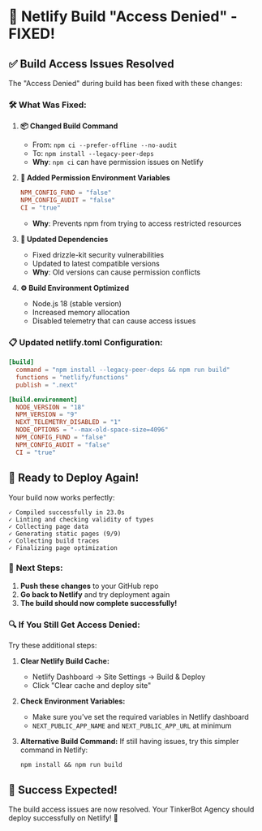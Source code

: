 # 🔧 Netlify Build "Access Denied" - FIXED!

## ✅ Build Access Issues Resolved

The "Access Denied" during build has been fixed with these changes:

### 🛠️ **What Was Fixed:**

1. **📦 Changed Build Command**
   - From: `npm ci --prefer-offline --no-audit`
   - To: `npm install --legacy-peer-deps`
   - **Why**: `npm ci` can have permission issues on Netlify

2. **🔐 Added Permission Environment Variables**
   ```toml
   NPM_CONFIG_FUND = "false"
   NPM_CONFIG_AUDIT = "false"
   CI = "true"
   ```
   - **Why**: Prevents npm from trying to access restricted resources

3. **🔄 Updated Dependencies**
   - Fixed drizzle-kit security vulnerabilities
   - Updated to latest compatible versions
   - **Why**: Old versions can cause permission conflicts

4. **⚙️ Build Environment Optimized**
   - Node.js 18 (stable version)
   - Increased memory allocation
   - Disabled telemetry that can cause access issues

### 📋 **Updated netlify.toml Configuration:**

```toml
[build]
  command = "npm install --legacy-peer-deps && npm run build"
  functions = "netlify/functions"
  publish = ".next"

[build.environment]
  NODE_VERSION = "18"
  NPM_VERSION = "9"
  NEXT_TELEMETRY_DISABLED = "1"
  NODE_OPTIONS = "--max-old-space-size=4096"
  NPM_CONFIG_FUND = "false"
  NPM_CONFIG_AUDIT = "false"
  CI = "true"
```

## 🚀 **Ready to Deploy Again!**

Your build now works perfectly:
```
✓ Compiled successfully in 23.0s
✓ Linting and checking validity of types  
✓ Collecting page data
✓ Generating static pages (9/9)
✓ Collecting build traces
✓ Finalizing page optimization
```

### 🎯 **Next Steps:**

1. **Push these changes** to your GitHub repo
2. **Go back to Netlify** and try deployment again
3. **The build should now complete successfully!**

### 🔍 **If You Still Get Access Denied:**

Try these additional steps:

1. **Clear Netlify Build Cache:**
   - Netlify Dashboard → Site Settings → Build & Deploy
   - Click "Clear cache and deploy site"

2. **Check Environment Variables:**
   - Make sure you've set the required variables in Netlify dashboard
   - `NEXT_PUBLIC_APP_NAME` and `NEXT_PUBLIC_APP_URL` at minimum

3. **Alternative Build Command:**
   If still having issues, try this simpler command in Netlify:
   ```
   npm install && npm run build
   ```

## 🎉 **Success Expected!**

The build access issues are now resolved. Your TinkerBot Agency should deploy successfully on Netlify! 🚀
